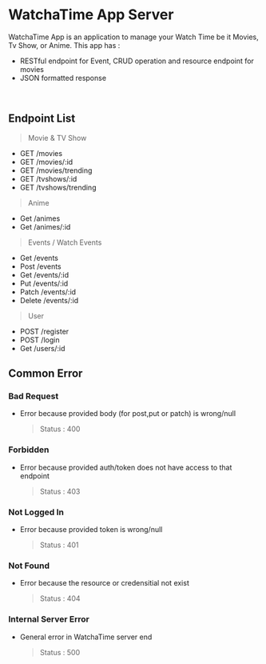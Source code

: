 # WatchaTime App Server

WatchaTime App is an application to manage your Watch Time be it Movies, Tv Show, or Anime. This app has :

- RESTful endpoint for Event, CRUD operation and resource endpoint for movies
- JSON formatted response

&nbsp;

## Endpoint List

> Movie & TV Show

- GET /movies
- GET /movies/:id
- GET /movies/trending
- GET /tvshows/:id
- GET /tvshows/trending

> Anime

- Get /animes
- Get /animes/:id

> Events / Watch Events

- Get /events
- Post /events
- Get /events/:id
- Put /events/:id
- Patch /events/:id
- Delete /events/:id

> User

- POST /register
- POST /login
- Get /users/:id

## Common Error

### Bad Request

- Error because provided body (for post,put or patch) is wrong/null
  > Status : 400

### Forbidden

- Error because provided auth/token does not have access to that endpoint
  > Status : 403

### Not Logged In

- Error because provided token is wrong/null
  > Status : 401

### Not Found

- Error because the resource or credensitial not exist
  > Status : 404

### Internal Server Error

- General error in WatchaTime server end
  > Status : 500
